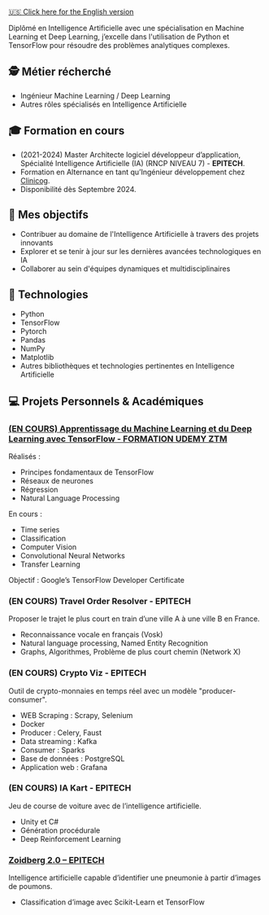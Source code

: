 [🇺🇸 Click here for the English version](./README.md)

Diplômé en Intelligence Artificielle avec une spécialisation en Machine Learning et Deep Learning, j’excelle dans l'utilisation de Python et TensorFlow pour résoudre des problèmes analytiques complexes.

## 🕵️ Métier récherché
- Ingénieur Machine Learning / Deep Learning
- Autres rôles spécialisés en Intelligence Artificielle

## 🎓 Formation en cours

- (2021-2024) Master Architecte logiciel développeur d’application, Spécialité Intelligence Artificielle (IA) (RNCP NIVEAU 7) - **EPITECH**.
- Formation en Alternance en tant qu’Ingénieur développement chez [Clinicog](https://www.clinicog.fr/).
- Disponibilité dès Septembre 2024.

## 🎯 Mes objectifs

- Contribuer au domaine de l'Intelligence Artificielle à travers des projets innovants
- Explorer et se tenir à jour sur les dernières avancées technologiques en IA
- Collaborer au sein d'équipes dynamiques et multidisciplinaires

## 🤖 Technologies

- Python
- TensorFlow
- Pytorch
- Pandas
- NumPy
- Matplotlib
- Autres bibliothèques et technologies pertinentes en Intelligence Artificielle

## 💻 Projets Personnels & Académiques

### [(EN COURS) Apprentissage du Machine Learning et du Deep Learning avec TensorFlow - FORMATION UDEMY ZTM](https://github.com/LoannMR/Tensorflow-Zero-to-Mastery)

Réalisés :
- Principes fondamentaux de TensorFlow
- Réseaux de neurones
- Régression
- Natural Language Processing

En cours :
- Time series
- Classification
- Computer Vision
- Convolutional Neural Networks
- Transfer Learning

Objectif : Google’s TensorFlow Developer Certificate

### (EN COURS) Travel Order Resolver - EPITECH

Proposer le trajet le plus court en train d’une ville A à une ville B en France.
- Reconnaissance vocale en français (Vosk)
- Natural language processing, Named Entity Recognition
- Graphs, Algorithmes, Problème de plus court chemin (Network X)

### (EN COURS) Crypto Viz - EPITECH

Outil de crypto-monnaies en temps réel avec un modèle "producer-consumer".
- WEB Scraping : Scrapy, Selenium
- Docker
- Producer : Celery, Faust
- Data streaming : Kafka
- Consumer : Sparks
- Base de données : PostgreSQL
- Application web : Grafana

### (EN COURS) IA Kart - EPITECH
Jeu de course de voiture avec de l’intelligence artificielle.
- Unity et C#
- Génération procédurale
- Deep Reinforcement Learning

### [Zoidberg 2.0 – EPITECH](https://github.com/LoannMR/Epitech-zoidberg)
Intelligence artificielle capable d’identifier une pneumonie à partir d’images de poumons.
- Classification d’image avec Scikit-Learn et TensorFlow